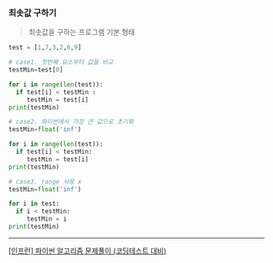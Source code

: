 ### 최솟값 구하기

> 최솟값을 구하는 프로그램 기본 형태  

```python
test = [1,7,3,2,6,9]

# case1. 첫번째 요소부터 값을 비교
testMin=test[0]

for i in range(len(test)):
  if test[i] < testMin :
     testMin = test[i]
print(testMin)

# case2. 파이썬에서 가장 큰 값으로 초기화
testMin=float('inf')

for i in range(len(test)):
  if test[i] < testMin:
     testMin = test[i]
print(testMin)

# case3. range 사용 x
testMin=float('inf')

for i in test:
  if i < testMin:
     testMin = i
print(testMin)
```

___
[[인프런] 파이썬 알고리즘 문제풀이 (코딩테스트 대비)](https://www.inflearn.com/course/%ED%8C%8C%EC%9D%B4%EC%8D%AC-%EC%95%8C%EA%B3%A0%EB%A6%AC%EC%A6%98-%EB%AC%B8%EC%A0%9C%ED%92%80%EC%9D%B4-%EC%BD%94%EB%94%A9%ED%85%8C%EC%8A%A4%ED%8A%B8#)

